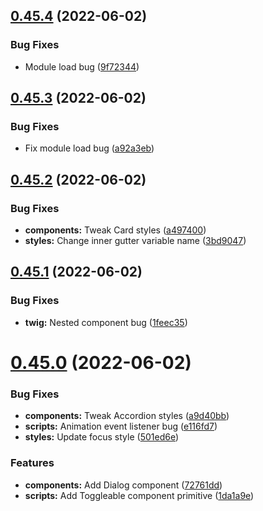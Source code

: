 ## [0.45.4](https://github.com/jacecotton/tcds/compare/v0.45.3...v0.45.4) (2022-06-02)


### Bug Fixes

* Module load bug ([9f72344](https://github.com/jacecotton/tcds/commit/9f7234486079351343b7b2b0f9401ae0dfc83d8b))



## [0.45.3](https://github.com/jacecotton/tcds/compare/v0.45.2...v0.45.3) (2022-06-02)


### Bug Fixes

* Fix module load bug ([a92a3eb](https://github.com/jacecotton/tcds/commit/a92a3eb90a6ea567a91173c61e34d196bf04d5d7))



## [0.45.2](https://github.com/jacecotton/tcds/compare/v0.45.1...v0.45.2) (2022-06-02)


### Bug Fixes

* **components:** Tweak Card styles ([a497400](https://github.com/jacecotton/tcds/commit/a497400078d2f765b9d41706bb977a009925d082))
* **styles:** Change inner gutter variable name ([3bd9047](https://github.com/jacecotton/tcds/commit/3bd9047e75181e0f2b97ab18664084f8f120965d))



## [0.45.1](https://github.com/jacecotton/tcds/compare/v0.45.0...v0.45.1) (2022-06-02)


### Bug Fixes

* **twig:** Nested component bug ([1feec35](https://github.com/jacecotton/tcds/commit/1feec351023b20642c191328201107d2e0055c46))



# [0.45.0](https://github.com/jacecotton/tcds/compare/v0.44.2...v0.45.0) (2022-06-02)


### Bug Fixes

* **components:** Tweak Accordion styles ([a9d40bb](https://github.com/jacecotton/tcds/commit/a9d40bbf9e1019ac959062a5ed6c29dc705b6617))
* **scripts:** Animation event listener bug ([e116fd7](https://github.com/jacecotton/tcds/commit/e116fd7b17c26902f34dbef6fe76d69df3fdbe3d))
* **styles:** Update focus style ([501ed6e](https://github.com/jacecotton/tcds/commit/501ed6e968b2892f19f770f15958bb93779b4540))


### Features

* **components:** Add Dialog component ([72761dd](https://github.com/jacecotton/tcds/commit/72761dd6a22f2acf9a799ef7bee6f8327909de59))
* **scripts:** Add Toggleable component primitive ([1da1a9e](https://github.com/jacecotton/tcds/commit/1da1a9ee39c442c904497813b82e302a94f89d8e))



